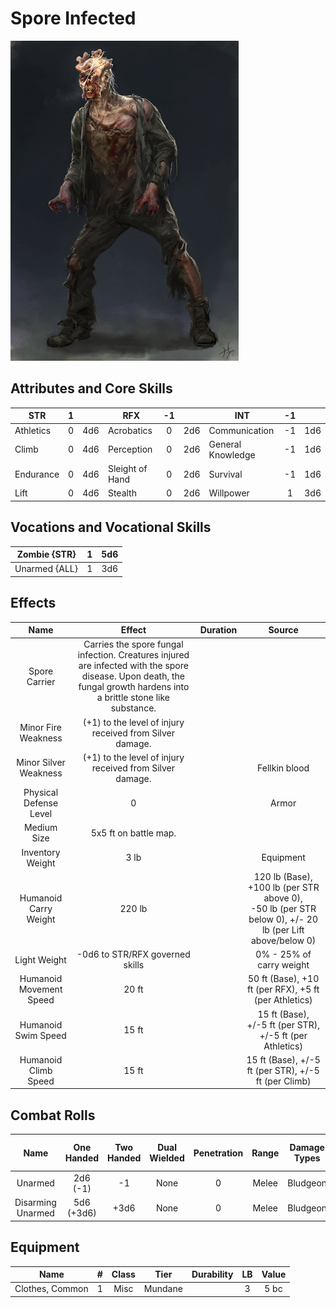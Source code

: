 # Spore Infected

![img](SporeInfected.png)

## Attributes and Core Skills

| STR       | 1 |    | RFX             | -1 |    | INT               | -1 |    |
| --------- | :-: | :-: | --------------- | :-: | :-: | ----------------- | :-: | :-: |
| Athletics | 0 | 4d6 | Acrobatics      | 0 | 2d6 | Communication     | -1 | 1d6 |
| Climb     | 0 | 4d6 | Perception      | 0 | 2d6 | General Knowledge | -1 | 1d6 |
| Endurance | 0 | 4d6 | Sleight of Hand | 0 | 2d6 | Survival          | -1 | 1d6 |
| Lift      | 0 | 4d6 | Stealth         | 0 | 2d6 | Willpower         | 1 | 3d6 |

## Vocations and Vocational Skills

| Zombie {STR}  | 1 | 5d6 |
| ------------- | :-: | :-: |
| Unarmed {ALL} | 1 | 3d6 |

## Effects

|          Name          |                                                                                Effect                                                                                | Duration |                                                    Source                                                    |
| :---------------------: | :-------------------------------------------------------------------------------------------------------------------------------------------------------------------: | :------: | :----------------------------------------------------------------------------------------------------------: |
|      Spore Carrier      | Carries the spore fungal infection. Creatures injured are infected with the spore disease. Upon death, the fungal growth hardens into a brittle stone like substance. |          |                                                                                                              |
|   Minor Fire Weakness   |                                                     (+1) to the level of injury<br />received from Silver damage.                                                     |          |                                                                                                              |
|  Minor Silver Weakness  |                                                     (+1) to the level of injury<br />received from Silver damage.                                                     |          |                                                Fellkin blood                                                |
| Physical Defense Level |                                                                                   0                                                                                   |          |                                                    Armor                                                    |
|       Medium Size       |                                                                         5x5 ft on battle map.                                                                         |          |                                                                                                              |
|    Inventory Weight    |                                                                                 3 lb                                                                                 |          |                                                  Equipment                                                  |
|  Humanoid Carry Weight  |                                                                                220 lb                                                                                |          | 120 lb (Base), +100 lb (per STR above 0),<br />-50 lb (per STR below 0), +/- 20 lb (per Lift above/below 0) |
|      Light Weight      |                                                                    -0d6 to STR/RFX governed skills                                                                    |          |                                           0% - 25% of carry weight                                           |
| Humanoid Movement Speed |                                                                                 20 ft                                                                                 |          |                            50 ft (Base), +10 ft (per RFX), +5 ft (per Athletics)                            |
|   Humanoid Swim Speed   |                                                                                 15 ft                                                                                 |          |                          15 ft (Base), +/-5 ft (per STR), +/-5 ft (per Athletics)                          |
|  Humanoid Climb Speed  |                                                                                 15 ft                                                                                 |          |                             15 ft (Base), +/-5 ft (per STR), +/-5 ft (per Climb)                             |

## Combat Rolls

|       Name       | One<br />Handed | Two<br />Handed | Dual<br />Wielded | Penetration | Range | Damage<br />Types | Engageable<br />Opponents | Area Of<br />Effect | Resource<br />Class |
| :---------------: | :-------------: | :-------------: | :---------------: | :---------: | :---: | :---------------: | :-----------------------: | :-----------------: | :-----------------: |
|      Unarmed      |  2d6<br />(-1)  |       -1       |       None       |      0      | Melee |     Bludgeon     |           Rapid           |        None        |        None        |
| Disarming Unarmed | 5d6<br />(+3d6) |      +3d6      |       None       |      0      | Melee |     Bludgeon     |           Rapid           |        None        |        None        |

## Equipment

| Name            | # | Class |  Tier  | Durability | LB | Value |
| --------------- | :-: | :---: | :-----: | :--------: | :-: | :---: |
| Clothes, Common | 1 | Misc | Mundane |            | 3 | 5 bc |
